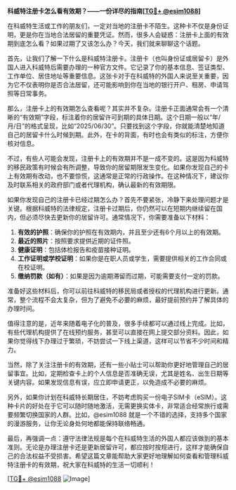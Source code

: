 **科威特注册卡怎么看有效期？——一份详尽的指南[[TG💪+ @esim1088](https://t.me/s/esim1088)]**

在科威特生活或工作的朋友们，一定对当地的注册卡不陌生。这种卡不仅是身份证明，更是你在当地合法居留的重要凭证。然而，很多人会疑惑：注册卡上面的有效期到底怎么看？如果过期了又该怎么办？今天，我们就来聊聊这个话题。

首先，让我们了解一下什么是科威特注册卡。注册卡（也叫身份证或居留卡）是外国人进入科威特后需要办理的一种官方文件。它记录了你的基本信息、签证类型、工作单位、居住地址等重要信息。这张卡对于在科威特的外国人来说至关重要，因为它不仅表明你是否合法居留，还可能影响到你在当地的银行开户、租房、申请驾照等日常事务。

那么，注册卡上的有效期怎么查看呢？其实并不复杂。注册卡正面通常会有一个清晰的“有效期”字段，标注着你的居留许可到期的具体日期。这个日期一般以“年/月/日”的格式呈现，比如“2025/06/30”。只要找到这个字段，你就能清楚地知道自己的居留卡什么时候到期。此外，在卡的背面，有时也会有类似的标注，方便你核对信息。

不过，有些人可能会发现，注册卡上的有效期并不是一成不变的。这是因为科威特的移民政策有时候会有所调整，导致你的居留期限发生变化。如果你发现自己的卡上有效期有改动，也不要惊慌，这通常是正常的行政操作。在这种情况下，建议你及时联系相关的政府部门或者代理机构，确认最新的有效期限。

如果你发现自己的注册卡已经过期怎么办？首先不要紧张，冷静下来处理问题才是关键。根据科威特的法律规定，注册卡过期后，你仍然可以在短期内继续留在国内，但必须尽快去更新你的居留许可。通常情况下，你需要准备以下材料：

1. **有效的护照**：确保你的护照在有效期内，并且至少还有6个月以上的有效期。
2. **最近的照片**：按照要求提供近期的证件照。
3. **健康证明**：包括体检报告和疫苗接种证明。
4. **工作证明或学校证明**：如果你是在职人员或学生，需要提供相关的工作合同或在校证明。
5. **缴纳罚款（如有）**：如果是因为逾期滞留而过期，可能需要支付一定的罚款。

准备好这些材料后，你可以前往科威特的移民局或者授权的代理机构进行更新。通常，整个流程不会太复杂，但为了避免不必要的麻烦，最好提前预约并了解具体的办理时间。

值得注意的是，近年来随着电子化的普及，很多手续都可以通过线上完成。比如，有些代理机构提供了在线预约服务，甚至可以直接在网上提交部分资料。因此，如果你觉得线下办理过于繁琐，不妨尝试一下线上渠道，这样可以节省不少时间和精力。

当然，除了关注注册卡的有效期，还有一些小贴士可以帮助你更好地管理自己的居留事宜。比如，定期检查卡上的个人信息是否准确无误，尤其是姓名、出生日期等关键内容。如果发现信息有误，应立即申请更正，以免造成不必要的麻烦。

另外，如果你计划在科威特长期居住，不妨考虑购买一份电子SIM卡（eSIM）。这种卡片的好处在于它可以随时随地激活，无需更换实体卡，非常适合经常旅行或需要频繁切换国家的人群。比如，@esim1088 就是一个不错的选择，支持多个国家的漫游服务，让你无论身处何地都能保持联络畅通。

最后，再强调一点：遵守法律法规是每个在科威特生活的外国人都应该做到的基本准则。无论是办理注册卡还是更新居留许可，都应按时按规进行，这样才能确保自己的合法权益不受损害。希望这篇文章能帮助大家更好地理解如何查看和管理科威特注册卡的有效期，祝大家在科威特的生活一切顺利！

[[TG💪+ @esim1088](https://t.me/s/esim1088) ![Image](https://i.postimg.cc/4NQfJmqS/Snipaste-2025-05-13-00-14-12.png)]